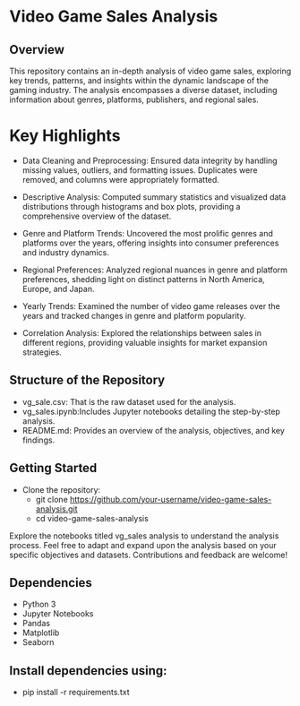 # Video Game Sales Analysis
## Overview
This repository contains an in-depth analysis of video game sales, exploring key trends, patterns, and insights within the dynamic landscape of the gaming industry. The analysis encompasses a diverse dataset, including information about genres, platforms, publishers, and regional sales.

# Key Highlights
- Data Cleaning and Preprocessing: Ensured data integrity by handling missing values, outliers, and formatting issues. Duplicates were removed, and columns were appropriately formatted.

- Descriptive Analysis: Computed summary statistics and visualized data distributions through histograms and box plots, providing a comprehensive overview of the dataset.

- Genre and Platform Trends: Uncovered the most prolific genres and platforms over the years, offering insights into consumer preferences and industry dynamics.

- Regional Preferences: Analyzed regional nuances in genre and platform preferences, shedding light on distinct patterns in North America, Europe, and Japan.

- Yearly Trends: Examined the number of video game releases over the years and tracked changes in genre and platform popularity.

- Correlation Analysis: Explored the relationships between sales in different regions, providing valuable insights for market expansion strategies.

## Structure of the Repository
- vg_sale.csv: That is the raw dataset used for the analysis.
- vg_sales.ipynb:Includes Jupyter notebooks detailing the step-by-step analysis.
- README.md: Provides an overview of the analysis, objectives, and key findings.

## Getting Started
- Clone the repository:
  - git clone https://github.com/your-username/video-game-sales-analysis.git
  - cd video-game-sales-analysis
    
Explore the notebooks titled vg_sales analysis to understand the analysis process.
Feel free to adapt and expand upon the analysis based on your specific objectives and datasets. Contributions and feedback are welcome!

## Dependencies
- Python 3
- Jupyter Notebooks
- Pandas
- Matplotlib
- Seaborn

## Install dependencies using:
   - pip install -r requirements.txt
